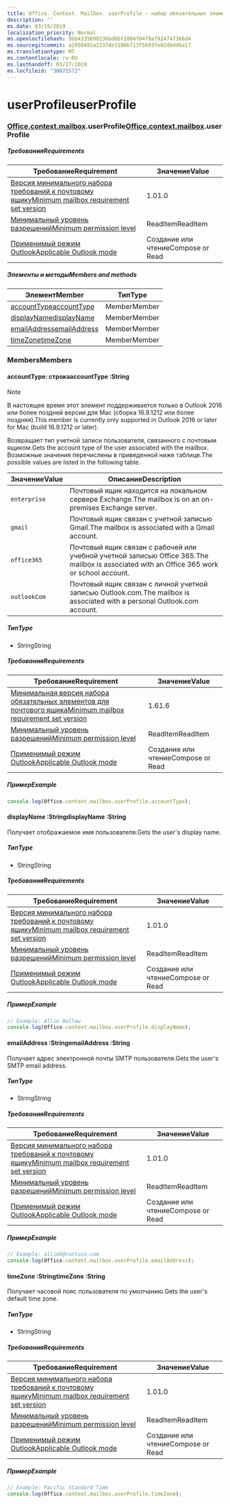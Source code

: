 ```yaml
---
title: Office. Context. Mailbox. userProfile — набор обязательных элементов 1,6
description: ''
ms.date: 03/19/2019
localization_priority: Normal
ms.openlocfilehash: 9bb4335690236bdbbf2004f04f9af924747366d4
ms.sourcegitcommit: a2950492a2337de3180b713f5693fe82dbdd6a17
ms.translationtype: MT
ms.contentlocale: ru-RU
ms.lasthandoff: 03/27/2019
ms.locfileid: "30871572"
---
```

# <a name="userprofile"></a><span data-ttu-id="267d5-102">userProfile</span><span class="sxs-lookup"><span data-stu-id="267d5-102">userProfile</span></span>

### <a name="officeofficemdcontextofficecontextmdmailboxofficecontextmailboxmduserprofile"></a><span data-ttu-id="267d5-103">[Office](Office.md)[.context](Office.context.md)[.mailbox](Office.context.mailbox.md).userProfile</span><span class="sxs-lookup"><span data-stu-id="267d5-103">[Office](Office.md)[.context](Office.context.md)[.mailbox](Office.context.mailbox.md).userProfile</span></span>

##### <a name="requirements"></a><span data-ttu-id="267d5-104">Требования</span><span class="sxs-lookup"><span data-stu-id="267d5-104">Requirements</span></span>

|<span data-ttu-id="267d5-105">Требование</span><span class="sxs-lookup"><span data-stu-id="267d5-105">Requirement</span></span>| <span data-ttu-id="267d5-106">Значение</span><span class="sxs-lookup"><span data-stu-id="267d5-106">Value</span></span>|
|---|---|
|[<span data-ttu-id="267d5-107">Версия минимального набора требований к почтовому ящику</span><span class="sxs-lookup"><span data-stu-id="267d5-107">Minimum mailbox requirement set version</span></span>](/office/dev/add-ins/reference/requirement-sets/outlook-api-requirement-sets)| <span data-ttu-id="267d5-108">1.0</span><span class="sxs-lookup"><span data-stu-id="267d5-108">1.0</span></span>|
|[<span data-ttu-id="267d5-109">Минимальный уровень разрешений</span><span class="sxs-lookup"><span data-stu-id="267d5-109">Minimum permission level</span></span>](/outlook/add-ins/understanding-outlook-add-in-permissions)| <span data-ttu-id="267d5-110">ReadItem</span><span class="sxs-lookup"><span data-stu-id="267d5-110">ReadItem</span></span>|
|[<span data-ttu-id="267d5-111">Применимый режим Outlook</span><span class="sxs-lookup"><span data-stu-id="267d5-111">Applicable Outlook mode</span></span>](/outlook/add-ins/#extension-points)| <span data-ttu-id="267d5-112">Создание или чтение</span><span class="sxs-lookup"><span data-stu-id="267d5-112">Compose or Read</span></span>|

##### <a name="members-and-methods"></a><span data-ttu-id="267d5-113">Элементы и методы</span><span class="sxs-lookup"><span data-stu-id="267d5-113">Members and methods</span></span>

| <span data-ttu-id="267d5-114">Элемент</span><span class="sxs-lookup"><span data-stu-id="267d5-114">Member</span></span> | <span data-ttu-id="267d5-115">Тип</span><span class="sxs-lookup"><span data-stu-id="267d5-115">Type</span></span> |
|--------|------|
| [<span data-ttu-id="267d5-116">accountType</span><span class="sxs-lookup"><span data-stu-id="267d5-116">accountType</span></span>](#accounttype-string) | <span data-ttu-id="267d5-117">Member</span><span class="sxs-lookup"><span data-stu-id="267d5-117">Member</span></span> |
| [<span data-ttu-id="267d5-118">displayName</span><span class="sxs-lookup"><span data-stu-id="267d5-118">displayName</span></span>](#displayname-string) | <span data-ttu-id="267d5-119">Member</span><span class="sxs-lookup"><span data-stu-id="267d5-119">Member</span></span> |
| [<span data-ttu-id="267d5-120">emailAddress</span><span class="sxs-lookup"><span data-stu-id="267d5-120">emailAddress</span></span>](#emailaddress-string) | <span data-ttu-id="267d5-121">Member</span><span class="sxs-lookup"><span data-stu-id="267d5-121">Member</span></span> |
| [<span data-ttu-id="267d5-122">timeZone</span><span class="sxs-lookup"><span data-stu-id="267d5-122">timeZone</span></span>](#timezone-string) | <span data-ttu-id="267d5-123">Member</span><span class="sxs-lookup"><span data-stu-id="267d5-123">Member</span></span> |

### <a name="members"></a><span data-ttu-id="267d5-124">Members</span><span class="sxs-lookup"><span data-stu-id="267d5-124">Members</span></span>

####  <a name="accounttype-string"></a><span data-ttu-id="267d5-125">accountType: строка</span><span class="sxs-lookup"><span data-stu-id="267d5-125">accountType :String</span></span>

> [!NOTE]
> <span data-ttu-id="267d5-126">В настоящее время этот элемент поддерживается только в Outlook 2016 или более поздней версии для Mac (сборка 16.9.1212 или более поздняя).</span><span class="sxs-lookup"><span data-stu-id="267d5-126">This member is currently only supported in Outlook 2016 or later for Mac (build 16.9.1212 or later).</span></span>

<span data-ttu-id="267d5-127">Возвращает тип учетной записи пользователя, связанного с почтовым ящиком.</span><span class="sxs-lookup"><span data-stu-id="267d5-127">Gets the account type of the user associated with the mailbox.</span></span> <span data-ttu-id="267d5-128">Возможные значения перечислены в приведенной ниже таблице.</span><span class="sxs-lookup"><span data-stu-id="267d5-128">The possible values are listed in the following table.</span></span>

| <span data-ttu-id="267d5-129">Значение</span><span class="sxs-lookup"><span data-stu-id="267d5-129">Value</span></span> | <span data-ttu-id="267d5-130">Описание</span><span class="sxs-lookup"><span data-stu-id="267d5-130">Description</span></span> |
|-------|-------------|
| `enterprise` | <span data-ttu-id="267d5-131">Почтовый ящик находится на локальном сервере Exchange.</span><span class="sxs-lookup"><span data-stu-id="267d5-131">The mailbox is on an on-premises Exchange server.</span></span> |
| `gmail` | <span data-ttu-id="267d5-132">Почтовый ящик связан с учетной записью Gmail.</span><span class="sxs-lookup"><span data-stu-id="267d5-132">The mailbox is associated with a Gmail account.</span></span> |
| `office365` | <span data-ttu-id="267d5-133">Почтовый ящик связан с рабочей или учебной учетной записью Office 365.</span><span class="sxs-lookup"><span data-stu-id="267d5-133">The mailbox is associated with an Office 365 work or school account.</span></span> |
| `outlookCom` | <span data-ttu-id="267d5-134">Почтовый ящик связан с личной учетной записью Outlook.com.</span><span class="sxs-lookup"><span data-stu-id="267d5-134">The mailbox is associated with a personal Outlook.com account.</span></span> |

##### <a name="type"></a><span data-ttu-id="267d5-135">Тип</span><span class="sxs-lookup"><span data-stu-id="267d5-135">Type</span></span>

*   <span data-ttu-id="267d5-136">String</span><span class="sxs-lookup"><span data-stu-id="267d5-136">String</span></span>

##### <a name="requirements"></a><span data-ttu-id="267d5-137">Требования</span><span class="sxs-lookup"><span data-stu-id="267d5-137">Requirements</span></span>

|<span data-ttu-id="267d5-138">Требование</span><span class="sxs-lookup"><span data-stu-id="267d5-138">Requirement</span></span>| <span data-ttu-id="267d5-139">Значение</span><span class="sxs-lookup"><span data-stu-id="267d5-139">Value</span></span>|
|---|---|
|[<span data-ttu-id="267d5-140">Минимальная версия набора обязательных элементов для почтового ящика</span><span class="sxs-lookup"><span data-stu-id="267d5-140">Minimum mailbox requirement set version</span></span>](/office/dev/add-ins/reference/requirement-sets/outlook-api-requirement-sets)| <span data-ttu-id="267d5-141">1.6</span><span class="sxs-lookup"><span data-stu-id="267d5-141">1.6</span></span> |
|[<span data-ttu-id="267d5-142">Минимальный уровень разрешений</span><span class="sxs-lookup"><span data-stu-id="267d5-142">Minimum permission level</span></span>](/outlook/add-ins/understanding-outlook-add-in-permissions)| <span data-ttu-id="267d5-143">ReadItem</span><span class="sxs-lookup"><span data-stu-id="267d5-143">ReadItem</span></span>|
|[<span data-ttu-id="267d5-144">Применимый режим Outlook</span><span class="sxs-lookup"><span data-stu-id="267d5-144">Applicable Outlook mode</span></span>](/outlook/add-ins/#extension-points)| <span data-ttu-id="267d5-145">Создание или чтение</span><span class="sxs-lookup"><span data-stu-id="267d5-145">Compose or Read</span></span>|

##### <a name="example"></a><span data-ttu-id="267d5-146">Пример</span><span class="sxs-lookup"><span data-stu-id="267d5-146">Example</span></span>

```javascript
console.log(Office.context.mailbox.userProfile.accountType);
```

####  <a name="displayname-string"></a><span data-ttu-id="267d5-147">displayName :String</span><span class="sxs-lookup"><span data-stu-id="267d5-147">displayName :String</span></span>

<span data-ttu-id="267d5-148">Получает отображаемое имя пользователя.</span><span class="sxs-lookup"><span data-stu-id="267d5-148">Gets the user's display name.</span></span>

##### <a name="type"></a><span data-ttu-id="267d5-149">Тип</span><span class="sxs-lookup"><span data-stu-id="267d5-149">Type</span></span>

*   <span data-ttu-id="267d5-150">String</span><span class="sxs-lookup"><span data-stu-id="267d5-150">String</span></span>

##### <a name="requirements"></a><span data-ttu-id="267d5-151">Требования</span><span class="sxs-lookup"><span data-stu-id="267d5-151">Requirements</span></span>

|<span data-ttu-id="267d5-152">Требование</span><span class="sxs-lookup"><span data-stu-id="267d5-152">Requirement</span></span>| <span data-ttu-id="267d5-153">Значение</span><span class="sxs-lookup"><span data-stu-id="267d5-153">Value</span></span>|
|---|---|
|[<span data-ttu-id="267d5-154">Версия минимального набора требований к почтовому ящику</span><span class="sxs-lookup"><span data-stu-id="267d5-154">Minimum mailbox requirement set version</span></span>](/office/dev/add-ins/reference/requirement-sets/outlook-api-requirement-sets)| <span data-ttu-id="267d5-155">1.0</span><span class="sxs-lookup"><span data-stu-id="267d5-155">1.0</span></span>|
|[<span data-ttu-id="267d5-156">Минимальный уровень разрешений</span><span class="sxs-lookup"><span data-stu-id="267d5-156">Minimum permission level</span></span>](/outlook/add-ins/understanding-outlook-add-in-permissions)| <span data-ttu-id="267d5-157">ReadItem</span><span class="sxs-lookup"><span data-stu-id="267d5-157">ReadItem</span></span>|
|[<span data-ttu-id="267d5-158">Применимый режим Outlook</span><span class="sxs-lookup"><span data-stu-id="267d5-158">Applicable Outlook mode</span></span>](/outlook/add-ins/#extension-points)| <span data-ttu-id="267d5-159">Создание или чтение</span><span class="sxs-lookup"><span data-stu-id="267d5-159">Compose or Read</span></span>|

##### <a name="example"></a><span data-ttu-id="267d5-160">Пример</span><span class="sxs-lookup"><span data-stu-id="267d5-160">Example</span></span>

```javascript
// Example: Allie Bellew
console.log(Office.context.mailbox.userProfile.displayName);
```

####  <a name="emailaddress-string"></a><span data-ttu-id="267d5-161">emailAddress :String</span><span class="sxs-lookup"><span data-stu-id="267d5-161">emailAddress :String</span></span>

<span data-ttu-id="267d5-162">Получает адрес электронной почты SMTP пользователя.</span><span class="sxs-lookup"><span data-stu-id="267d5-162">Gets the user's SMTP email address.</span></span>

##### <a name="type"></a><span data-ttu-id="267d5-163">Тип</span><span class="sxs-lookup"><span data-stu-id="267d5-163">Type</span></span>

*   <span data-ttu-id="267d5-164">String</span><span class="sxs-lookup"><span data-stu-id="267d5-164">String</span></span>

##### <a name="requirements"></a><span data-ttu-id="267d5-165">Требования</span><span class="sxs-lookup"><span data-stu-id="267d5-165">Requirements</span></span>

|<span data-ttu-id="267d5-166">Требование</span><span class="sxs-lookup"><span data-stu-id="267d5-166">Requirement</span></span>| <span data-ttu-id="267d5-167">Значение</span><span class="sxs-lookup"><span data-stu-id="267d5-167">Value</span></span>|
|---|---|
|[<span data-ttu-id="267d5-168">Версия минимального набора требований к почтовому ящику</span><span class="sxs-lookup"><span data-stu-id="267d5-168">Minimum mailbox requirement set version</span></span>](/office/dev/add-ins/reference/requirement-sets/outlook-api-requirement-sets)| <span data-ttu-id="267d5-169">1.0</span><span class="sxs-lookup"><span data-stu-id="267d5-169">1.0</span></span>|
|[<span data-ttu-id="267d5-170">Минимальный уровень разрешений</span><span class="sxs-lookup"><span data-stu-id="267d5-170">Minimum permission level</span></span>](/outlook/add-ins/understanding-outlook-add-in-permissions)| <span data-ttu-id="267d5-171">ReadItem</span><span class="sxs-lookup"><span data-stu-id="267d5-171">ReadItem</span></span>|
|[<span data-ttu-id="267d5-172">Применимый режим Outlook</span><span class="sxs-lookup"><span data-stu-id="267d5-172">Applicable Outlook mode</span></span>](/outlook/add-ins/#extension-points)| <span data-ttu-id="267d5-173">Создание или чтение</span><span class="sxs-lookup"><span data-stu-id="267d5-173">Compose or Read</span></span>|

##### <a name="example"></a><span data-ttu-id="267d5-174">Пример</span><span class="sxs-lookup"><span data-stu-id="267d5-174">Example</span></span>

```javascript
// Example: allieb@contoso.com
console.log(Office.context.mailbox.userProfile.emailAddress);
```

####  <a name="timezone-string"></a><span data-ttu-id="267d5-175">timeZone :String</span><span class="sxs-lookup"><span data-stu-id="267d5-175">timeZone :String</span></span>

<span data-ttu-id="267d5-176">Получает часовой пояс пользователя по умолчанию.</span><span class="sxs-lookup"><span data-stu-id="267d5-176">Gets the user's default time zone.</span></span>

##### <a name="type"></a><span data-ttu-id="267d5-177">Тип</span><span class="sxs-lookup"><span data-stu-id="267d5-177">Type</span></span>

*   <span data-ttu-id="267d5-178">String</span><span class="sxs-lookup"><span data-stu-id="267d5-178">String</span></span>

##### <a name="requirements"></a><span data-ttu-id="267d5-179">Требования</span><span class="sxs-lookup"><span data-stu-id="267d5-179">Requirements</span></span>

|<span data-ttu-id="267d5-180">Требование</span><span class="sxs-lookup"><span data-stu-id="267d5-180">Requirement</span></span>| <span data-ttu-id="267d5-181">Значение</span><span class="sxs-lookup"><span data-stu-id="267d5-181">Value</span></span>|
|---|---|
|[<span data-ttu-id="267d5-182">Версия минимального набора требований к почтовому ящику</span><span class="sxs-lookup"><span data-stu-id="267d5-182">Minimum mailbox requirement set version</span></span>](/office/dev/add-ins/reference/requirement-sets/outlook-api-requirement-sets)| <span data-ttu-id="267d5-183">1.0</span><span class="sxs-lookup"><span data-stu-id="267d5-183">1.0</span></span>|
|[<span data-ttu-id="267d5-184">Минимальный уровень разрешений</span><span class="sxs-lookup"><span data-stu-id="267d5-184">Minimum permission level</span></span>](/outlook/add-ins/understanding-outlook-add-in-permissions)| <span data-ttu-id="267d5-185">ReadItem</span><span class="sxs-lookup"><span data-stu-id="267d5-185">ReadItem</span></span>|
|[<span data-ttu-id="267d5-186">Применимый режим Outlook</span><span class="sxs-lookup"><span data-stu-id="267d5-186">Applicable Outlook mode</span></span>](/outlook/add-ins/#extension-points)| <span data-ttu-id="267d5-187">Создание или чтение</span><span class="sxs-lookup"><span data-stu-id="267d5-187">Compose or Read</span></span>|

##### <a name="example"></a><span data-ttu-id="267d5-188">Пример</span><span class="sxs-lookup"><span data-stu-id="267d5-188">Example</span></span>

```javascript
// Example: Pacific Standard Time
console.log(Office.context.mailbox.userProfile.timeZone);
```

